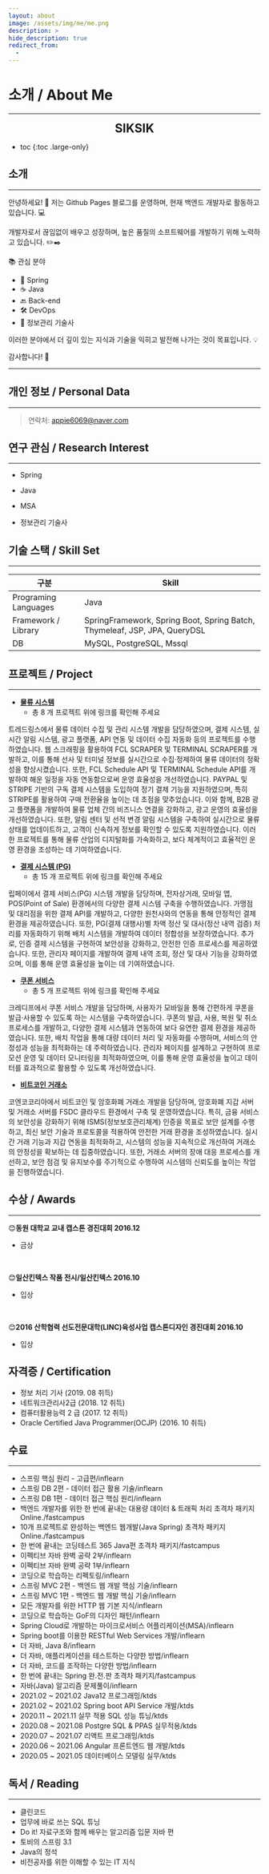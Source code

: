 ```yaml
---
layout: about
image: /assets/img/me/me.png
description: >
hide_description: true
redirect_from:
  -
---
```



# 소개 / About Me

<!--author-->

* * *

<center>
<span style=
"font-size:170%;
font-weight:bold">
SIKSIK
</span>
</center>

* toc
{:toc .large-only}

## 소개
---

안녕하세요! 👋 저는 Github Pages 블로그를 운영하며, 현재 백엔드 개발자로 활동하고 있습니다. 💻

개발자로서 끊임없이 배우고 성장하며, 높은 품질의 소프트웨어를 개발하기 위해 노력하고 있습니다. ✏️✒️

📚 관심 분야

+ 🌱 Spring
+ ☕ Java
+ 🔙 Back-end
+ 🛠 DevOps
+ 📝 정보관리 기술사

이러한 분야에서 더 깊이 있는 지식과 기술을 익히고 발전해 나가는 것이 목표입니다. 💡

감사합니다! 🙏


[//]: # (Github pages 블로그를 운영하는 중입니다.💻  )

[//]: # (현재 JAVA BACKEND 개발자로 활동 중입니다.✏️✒️)

[//]: # ()
[//]: # ()
[//]: # (💡__개발자답게 열심히 공부하면서 개발하고 있습니다.__ 💡)

[//]: # ()
[//]: # (제 📚**관심분야**는 다음과 같습니다.)

[//]: # ()
[//]: # (> 📝 정보관리 기술사, Spring, Java, DevOps, Back-end, Front-end)

<!-- 저에게 조금 관심이 생기셨다면 [이력서](/public/CV.pdf)를 확인해주시면 감사하겠습니다! 😃 -->

---

## 개인 정보 / Personal Data
---
<!-- > 1994.10.11 출생 -->

> 연락처: appie6069@naver.com

<!-- > Portfolio Site : <a href="https://choyunsik.github.io">https://choyunsik.github.io</a> -->

<!--
## 학력 / Education
---
> 2017.05 ~ 2018.03 국가평생교육진흥원
>
> 멀티미디어학과 졸업

> 2013.03 ~ 2017.02 동원 대학교
>
> 스마트 IT 콘텐츠학과 졸업
 -->

## 연구 관심 / Research Interest
---
* Spring

[//]: # (    + Spring boot)

[//]: # (    + Spring batch)

[//]: # (    + Spring clouds)

* Java

[//]: # (    + 함수형 인터페이스 , 람다)

[//]: # (    + Stream)

[//]: # (    + Optional)

[//]: # (    + CompletableFuture)

* MSA 

<!--

* JPA

* QueryDSL

-->

* 정보관리 기술사

## 기술 스택 / Skill Set
---


| 구분 | Skill                                                                     |
| -- |---------------------------------------------------------------------------|
| Programing Languages | Java                                                                      |
| Framework / Library | SpringFramework, Spring Boot, Spring Batch, Thymeleaf, JSP, JPA, QueryDSL |
| DB | MySQL, PostgreSQL, Mssql                                                  |



## 프로젝트 / Project
---

* [**물류 시스템**](https://ysiksik.github.io/logistics/)
  * 총 8 개 프로젝트 위에 링크를 확인해 주세요

트레드링스에서 물류 데이터 수집 및 관리 시스템 개발을 담당하였으며, 결제 시스템, 실시간 알림 시스템, 광고 플랫폼, API 연동 및 데이터 수집 자동화 등의 프로젝트를 수행하였습니다.
웹 스크래핑을 활용하여 FCL SCRAPER 및 TERMINAL SCRAPER를 개발하고, 이를 통해 선사 및 터미널 정보를 실시간으로 수집·정제하여 물류 데이터의 정확성을 향상시켰습니다. 또한, FCL Schedule API 및 TERMINAL Schedule API를 개발하여 해운 일정을 자동 연동함으로써 운영 효율성을 개선하였습니다.
PAYPAL 및 STRIPE 기반의 구독 결제 시스템을 도입하여 정기 결제 기능을 지원하였으며, 특히 STRIPE를 활용하여 구매 전환율을 높이는 데 초점을 맞추었습니다. 이와 함께, B2B 광고 플랫폼을 개발하여 물류 업체 간의 비즈니스 연결을 강화하고, 광고 운영의 효율성을 개선하였습니다.
또한, 알림 센터 및 선적 변경 알림 시스템을 구축하여 실시간으로 물류 상태를 업데이트하고, 고객이 신속하게 정보를 확인할 수 있도록 지원하였습니다. 이러한 프로젝트를 통해 물류 산업의 디지털화를 가속화하고, 보다 체계적이고 효율적인 운영 환경을 조성하는 데 기여하였습니다.

* [**결제 시스템 (PG)**](https://ysiksik.github.io/payment-system/)
  * 총 15 개 프로젝트 위에 링크를 확인해 주세요

립페이에서 결제 서비스(PG) 시스템 개발을 담당하며, 전자상거래, 모바일 앱, POS(Point of Sale) 환경에서의 다양한 결제 시스템 구축을 수행하였습니다. 가맹점 및 대리점을 위한 결제 API를 개발하고, 다양한 원천사와의 연동을 통해 안정적인 결제 환경을 제공하였습니다. 또한, PG(결제 대행사)별 차액 정산 및 대사(정산 내역 검증) 처리를 자동화하기 위해 배치 시스템을 개발하여 데이터 정합성을 보장하였습니다. 추가로, 인증 결제 시스템을 구현하여 보안성을 강화하고, 안전한 인증 프로세스를 제공하였습니다. 또한, 관리자 페이지를 개발하여 결제 내역 조회, 정산 및 대사 기능을 강화하였으며, 이를 통해 운영 효율성을 높이는 데 기여하였습니다.

* [**쿠폰 서비스**](https://ysiksik.github.io/coupon-service/)
  * 총 5 개 프로젝트 위에 링크를 확인해 주세요

크레디프에서 쿠폰 서비스 개발을 담당하며, 사용자가 모바일을 통해 간편하게 쿠폰을 발급·사용할 수 있도록 하는 시스템을 구축하였습니다.
쿠폰의 발급, 사용, 복원 및 취소 프로세스를 개발하고, 다양한 결제 시스템과 연동하여 보다 유연한 결제 환경을 제공하였습니다. 또한, 배치 작업을 통해 대량 데이터 처리 및 자동화를 수행하며, 서비스의 안정성과 성능을 최적화하는 데 주력하였습니다. 관리자 페이지를 설계하고 구현하여 프로모션 운영 및 데이터 모니터링을 최적화하였으며, 이를 통해 운영 효율성을 높이고 데이터를 효과적으로 활용할 수 있도록 개선하였습니다.

* [**비트코인 거래소**](https://ysiksik.github.io/coin-exchange/)

코엔코코리아에서 비트코인 및 암호화폐 거래소 개발을 담당하며, 암호화폐 지갑 서버 및 거래소 서버를 FSDC 클라우드 환경에서 구축 및 운영하였습니다.
특히, 금융 서비스의 보안성을 강화하기 위해 ISMS(정보보호관리체계) 인증을 목표로 보안 설계를 수행하고, 최신 보안 기술과 프로토콜을 적용하여 안전한 거래 환경을 조성하였습니다.
실시간 거래 기능과 지갑 연동을 최적화하고, 시스템의 성능을 지속적으로 개선하여 거래소의 안정성을 확보하는 데 집중하였습니다. 또한, 거래소 서버의 장애 대응 프로세스를 개선하고, 보안 점검 및 유지보수를 주기적으로 수행하여 시스템의 신뢰도를 높이는 작업을 진행하였습니다.


<!-- * **Visual Object Tracking Using Plenoptic Image Sequences**

과학기술정보통신부-한성대 프로젝트 : 학부생 인턴

Lightfield 영상에서의 Siamease Network를 이용한 단일 객체 추적

* **FPV Swlf-driving RC Car**

VR 헤드셋을 통해 FPV 카메라에서 보내는 실시간 영상을 받으며 일반인들에게 조금더 쉽고 안전하게 자율주행을 체험해보는 프로젝트 수행

* **Anti Drone AI Robot using object detection**

SSD를 활용한 드론 탐지프로그램으로 라즈베리파이와 3D프린터를 이용해 만든 로봇이 드론을 인식하고 pan and tilt모터 체계를 이용하여 드론 트래킹

* **AI Mashroom Classificator App**

mobileNet을 이용한 classification으로 버섯을 구별해주는 인공지능 버섯 도감 어플로서 독버섯 채취 및 섭취 방지를 위한 어플 -->

## 수상 / Awards
---

😊<strong>동원 대학교 교내 캡스톤 경진대회 2016.12</strong>

- 금상
<br>

😊<strong>일산킨텍스 작품 전시/일산킨텍스 2016.10</strong>

- 입상
<br>

😊<strong>2016 산학협력 선도전문대학(LINC)육성사업 캡스톤디자인 경진대회 2016.10</strong>

- 입상

<!--

## 경력 사항 / Work Experiences
---

| 재직 기간 | 회사명 | 부서 및 R&R | 담당업무 |
| -- | -- | -- | -- |
| 2023.08 ~ 재직중 | 트레드링스 | 개발팀 / 매니저  | 트레드링스에서는 저의 역할로써, 스크랩핑, 광고 서비스, 배치 작업 및 관련된 데이터 서비스를 개발하고 운영하며, 이를 위해 데이터 수집 시스템을 지속적으로 관리하고 개선하여 데이터의 품질과 신뢰성을 보장합니다. 이와 함께, 다양한 데이터를 활용하여 고객에게 가치 있는 정보를 제공하기 위해 데이터 기반의 신규 기능과 서비스를 설계하고 구현하고 있습니다. 또한, 고객들의 업무 디지털 전환을 지원하기 위해 맞춤형 서비스를 개발하고 운영하여 고객의 비즈니스 성과를 극대화하는 역할을 수행하고 있습니다. |
| 2021.04 ~ 2023.07 | 립페이 | PG 개발팀 / 대리  | 립페이는 결제 서비스(PG) 시스템 개발을 주로 담당하였습니다. 대리점, 가맹점, 결제를 위한 API를 개발하고 다양한 원천사와 연동하여 안정적인 결제 시스템을 구축하였습니다. 인증 결제, BATCH, 관리자 페이지 등 다양한 프로젝트를 수행하였으며, 이를 통해 효율적인 개발 프로세스와 팀워크를 경험했습니다. |
| 2019.08 ~ 2021.04 | 크레디프 | 개발팀 / 대리 | 크레디프에서는 쿠폰 서비스 개발을 주로 담당하였습니다. 쿠폰 발급, 사용, 복원, 취소 서비스를 위한 API 개발과 관리자 페이지, BATCH 등 다양한 프로젝트를 수행하였으며, 이를 통해 높은 품질의 서비스를 제공하는 방법을 익혔습니다. |
| 2018.03 ~ 2019.08 | 코엔코코리아 | 개발팀 / 대리  | 코엔코코리아에서는 비트코인 거래소 개발을 주로 담당하였습니다. 각 코인들의 지갑 서버와 거래소 서버 등을 FSDC 클라우드에 구성하고 ISMS 인증을 위해 보안 구축 및 관리를 수행하였습니다. 이를 통해 서버 인프라 구축과 보안에 대한 전반적인 이해를 넓혔습니다. |
| 2017.01 ~ 2018.03  | 솔비텍 | 기술지원 / 사원  | 솔비텍에서는 리포팅 툴 유지보수와 기술 지원 개발을 담당하였습니다. 이를 통해 개발에 대한 경험과 역량을 쌓았으며, 문제 해결 능력을 향상시켰습니다. |

-->

## 자격증 / Certification
<!--
---
<div class="certifi">
    <div>정보 처리 기사 (2019. 08 취득)<img src= "/assets/img/Certification/6.png"></div>
    <div>네트워크관리사2급 (2018. 12 취득)<img src= "/assets/img/Certification/5.png"></div>
    <div>컴퓨터활용능력 2 급 (2017. 12 취득)<img src= "/assets/img/Certification/4.png"></div>
    <div>Oracle Certified Java Programmer(OCJP) (2016. 10 취득)<img src= "/assets/img/Certification/3.png"></div>
    <div><img src= "/assets/img/Certification/2.png"></div>
    <div><img src= "/assets/img/Certification/1.png"></div>
</div>
-->

- 정보 처리 기사 (2019. 08 취득)
- 네트워크관리사2급 (2018. 12 취득)
- 컴퓨터활용능력 2 급 (2017. 12 취득)
- Oracle Certified Java Programmer(OCJP) (2016. 10 취득)



## 수료 
---
<!--
<div class="certifi">
    <div>10개 프로젝트로 완성하는 백엔드 웹개발(Java Spring) 초격차 패키지 Online.<img src= "/assets/img/Certificates/24.png"></div>
    <div>한 번에 끝내는 코딩테스트 365 Java편 초격차 패키지<img src= "/assets/img/Certificates/23.png"></div>
    <div>이펙티브 자바 완벽 공략 2부<img src= "/assets/img/Certificates/22.png"></div>
    <div>이펙티브 자바 완벽 공략 1부<img src= "/assets/img/Certificates/21.png"></div>
    <div>코딩으로 학습하는 리펙토링<img src= "/assets/img/Certificates/20.png"></div>
    <div>스프링 MVC 2편 - 백엔드 웹 개발 핵심 기술<img src= "/assets/img/Certificates/19.png"></div>
    <div>스프링 MVC 1편 - 백엔드 웹 개발 핵심 기술<img src= "/assets/img/Certificates/18.png"></div>
    <div>모든 개발자를 위한 HTTP 웹 기본 지식<img src= "/assets/img/Certificates/17.png"></div>
    <div>스프링 핵심 원리 - 기본편<img src= "/assets/img/Certificates/16.png"></div>
    <div>코딩으로 학습하는 GoF의 디자인 패턴<img src= "/assets/img/Certificates/14.png"></div>
    <div>Spring Cloud로 개발하는 마이크로서비스 어플리케이션(MSA)<img src= "/assets/img/Certificates/15.png"></div>
    <div>Spring boot를 이용한 RESTful Web Services 개발<img src= "/assets/img/Certificates/13.png"></div>
    <div>더 자바, Java 8<img src= "/assets/img/Certificates/12.png"></div>
    <div>더 자바, 애플리케이션을 테스트하는 다양한 방법<img src= "/assets/img/Certificates/11.png"></div>
    <div>더 자바, 코드를 조작하는 다양한 방법<img src= "/assets/img/Certificates/10.png"></div>
    <div>한 번에 끝내는 Spring 완.전.판 초격차 패키지<img src= "/assets/img/Certificates/9.png"></div>
    <div>자바(Java) 알고리즘 문제풀이<img src= "/assets/img/Certificates/8.png"></div>
    <div>2021.02 ~ 2021.02 Java12 프로그래밍<img src= "/assets/img/Certificates/7.png"></div>
    <div>2021.02 ~ 2021.02 Spring boot API Service 개발<img src= "/assets/img/Certificates/6.png"></div>
    <div>2020.11 ~ 2021.11 실무 적용 SQL 성능 튜닝<img src= "/assets/img/Certificates/5.png"></div>
    <div>2020.08 ~ 2021.08 Postgre SQL & PPAS 실무적용<img src= "/assets/img/Certificates/4.png"></div>
    <div>2020.07 ~ 2021.07 리액트 프로그래밍<img src= "/assets/img/Certificates/3.png"></div>
    <div>2020.06 ~ 2021.06 Angular 프론트엔드 웹 개발<img src= "/assets/img/Certificates/2.png"></div>
    <div>2020.05 ~ 2021.05 데이터베이스 모델링 실무<img src= "/assets/img/Certificates/1.png"></div>
</div>
-->

- 스프링 핵심 원리 - 고급편/inflearn
- 스프링 DB 2편 - 데이터 접근 활용 기술/inflearn
- 스프링 DB 1편 - 데이터 접근 핵심 원리/inflearn
- 백엔드 개발자를 위한 한 번에 끝내는 대용량 데이터 & 트래픽 처리 초격차 패키지 Online./fastcampus
- 10개 프로젝트로 완성하는 백엔드 웹개발(Java Spring) 초격차 패키지 Online./fastcampus
- 한 번에 끝내는 코딩테스트 365 Java편 초격차 패키지/fastcampus
- 이펙티브 자바 완벽 공략 2부/inflearn
- 이펙티브 자바 완벽 공략 1부/inflearn
- 코딩으로 학습하는 리펙토링/inflearn
- 스프링 MVC 2편 - 백엔드 웹 개발 핵심 기술/inflearn
- 스프링 MVC 1편 - 백엔드 웹 개발 핵심 기술/inflearn
- 모든 개발자를 위한 HTTP 웹 기본 지식/inflearn
- 코딩으로 학습하는 GoF의 디자인 패턴/inflearn
- Spring Cloud로 개발하는 마이크로서비스 어플리케이션(MSA)/inflearn
- Spring boot를 이용한 RESTful Web Services 개발/inflearn
- 더 자바, Java 8/inflearn
- 더 자바, 애플리케이션을 테스트하는 다양한 방법/inflearn
- 더 자바, 코드를 조작하는 다양한 방법/inflearn
- 한 번에 끝내는 Spring 완.전.판 초격차 패키지/fastcampus
- 자바(Java) 알고리즘 문제풀이/inflearn
- 2021.02 ~ 2021.02 Java12 프로그래밍/ktds
- 2021.02 ~ 2021.02 Spring boot API Service 개발/ktds
- 2020.11 ~ 2021.11 실무 적용 SQL 성능 튜닝/ktds
- 2020.08 ~ 2021.08 Postgre SQL & PPAS 실무적용/ktds
- 2020.07 ~ 2021.07 리액트 프로그래밍/ktds
- 2020.06 ~ 2021.06 Angular 프론트엔드 웹 개발/ktds
- 2020.05 ~ 2021.05 데이터베이스 모델링 실무/ktds


## 독서 / Reading
---
<!--
<div class="certifi">
    <div>클린코드<img src= "/assets/img/Reading/5.jpg"></div>
    <div>업무에 바로 쓰는 SQL 튜닝<img src= "/assets/img/Reading/4.jpg"></div>
    <div>Do it! 자료구조와 함께 배우는 알고리즘 입문 자바 편<img src= "/assets/img/Reading/3.png"></div>
    <div>토비의 스프링 3.1<img src= "/assets/img/Reading/6.jpg"></div>
    <div>Java의 정석<img src= "/assets/img/Reading/2.jpg"></div>
    <div>비전공자를 위한 이해할 수 있는 IT 지식<img src= "/assets/img/Reading/1.png"></div>
</div>
-->
- 클린코드
- 업무에 바로 쓰는 SQL 튜닝
- Do it! 자료구조와 함께 배우는 알고리즘 입문 자바 편
- 토비의 스프링 3.1
- Java의 정석
- 비전공자를 위한 이해할 수 있는 IT 지식


<!--
  <script>
    $(document).ready(function(){
      $('.certifi').slick({
         autoplay : true, /*자동으로 슬라이딩됨*/
         dots : true, /* 하단 점 버튼 */
         speed : 100 /* 이미지가 슬라이딩시 걸리는 시간 */,
         infinite : true,
         autoplaySpeed : 30000 /* 이미지가 다른 이미지로 넘어 갈때의 텀 */,
         arrows : true,
         slidesToShow : 1,
         slidesToScroll : 1,
         touchMove : true, /* 마우스 클릭으로 끌어서 슬라이딩 가능여부 */
         nextArrows : true, /* 넥스트버튼 */
         prevArrows : true,
         arrow : true, /*false면 좌우 버튼 없음, true면 좌우 버튼 보임*/
         fade : false
        });
    });
  </script>
-->
